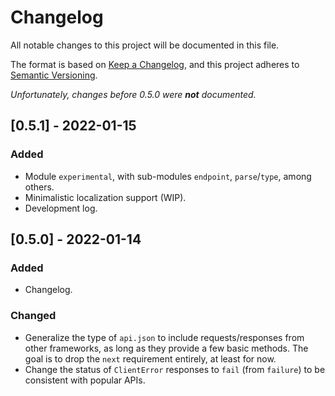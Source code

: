 # Changelog
All notable changes to this project will be documented in this file.

The format is based on [Keep a Changelog](https://keepachangelog.com/en/1.0.0/),
and this project adheres to [Semantic Versioning](https://semver.org/spec/v2.0.0.html).

*Unfortunately, changes before 0.5.0 were **not** documented.*

## [0.5.1] - 2022-01-15

### Added
- Module `experimental`, with sub-modules `endpoint`, `parse`/`type`, among others.
- Minimalistic localization support (WIP).
- Development log.

## [0.5.0] - 2022-01-14

### Added
- Changelog.

### Changed
- Generalize the type of `api.json` to include requests/responses from other frameworks, as long as they provide a few basic methods. The goal is to drop the `next` requirement entirely, at least for now.
- Change the status of `ClientError` responses to `fail` (from `failure`) to be consistent with popular APIs.
